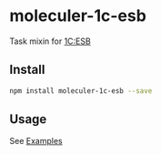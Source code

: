 # moleculer-1c-esb

Task mixin for [1C:ESB](https://v8.1c.ru/platforma/1s-shina/)

## Install

```sh
npm install moleculer-1c-esb --save
```

## Usage

See [Examples](https://github.com/safer-bwd/moleculer-1c-esb/tree/eb2b63e1da672e5af3ab930400ff8704ecd0abc0/examples)
